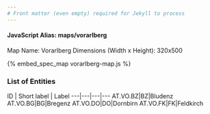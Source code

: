 ```yaml
---
# Front matter (even empty) required for Jekyll to process
---
```


#### JavaScript Alias: maps/vorarlberg

Map Name: Vorarlberg
Dimensions (Width x Height): 320x500



{% embed_spec_map vorarlberg-map.js %}

### List of Entities

ID | Short label | Label
---|---|---|---
AT.VO.BZ|BZ|Bludenz
AT.VO.BG|BG|Bregenz
AT.VO.DO|DO|Dornbirn
AT.VO.FK|FK|Feldkirch

